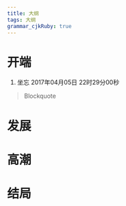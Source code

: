 ```yaml
---
title: 大纲
tags: 大纲
grammar_cjkRuby: true
---
```



# 开端

 1. 坐忘
2017年04月05日 22时29分00秒

> Blockquote








# 发展


# 高潮



# 结局